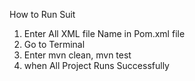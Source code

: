 How to Run Suit 
1. Enter All XML file Name in Pom.xml file 
2. Go to Terminal 
3. Enter mvn clean, mvn test 
4. when All Project Runs Successfully 
